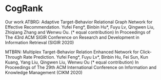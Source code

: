 # CogRank
Our work
ATBRG: Adaptive Target-Behavior Relational Graph Network for Effective Recommendation.
Yufei Feng*, Binbin Hu*, Fuyu Lv, Qingwen Liu, Zhiqiang Zhang and Wenwu Ou. (* equal contribution)
In Proceedings of The 43rd ACM SIGIR Conference on Research and Development in Information Retrieval (SIGIR 2020)

MTBRN: Multiplex Target-Behavior Relation Enhanced Network for Click-Through Rate Prediction.
Yufei Feng*, Fuyu Lv*, Binbin Hu, Fei Sun, Kun Kuang, Yang Liu, Qingwen Liu, Wenwu Ou (* equal contribution)
In Proceedings of The 29th ACM International Conference on Information and Knowledge Management (CIKM 2020)
